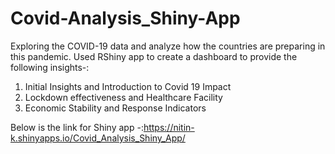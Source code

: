 # Covid-Analysis_Shiny-App

Exploring the COVID-19 data and analyze how the countries are preparing in this pandemic. Used RShiny app to create a dashboard to provide the following insights-:
1. Initial Insights and Introduction to Covid 19 Impact
2. Lockdown effectiveness and Healthcare Facility
3. Economic Stability and Response Indicators

Below is the link for Shiny app -:https://nitin-k.shinyapps.io/Covid_Analysis_Shiny_App/
